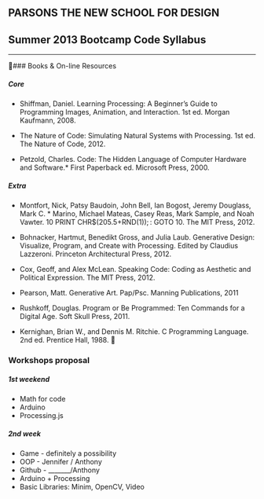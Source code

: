 ## PARSONS THE NEW SCHOOL FOR DESIGN
## Summer 2013 Bootcamp Code Syllabus
-------------------------------------------------------------------
### Books & On-line Resources


##### Core
* Shiffman, Daniel. Learning Processing: A Beginner’s Guide to Programming Images, Animation, and Interaction. 1st ed. Morgan Kaufmann, 2008.

* The Nature of Code: Simulating Natural Systems with Processing. 1st ed. The Nature of Code, 2012.

* Petzold, Charles. Code: The Hidden Language of Computer Hardware and Software.*  First Paperback ed. Microsoft Press, 2000.

##### Extra

* Montfort, Nick, Patsy Baudoin, John Bell, Ian Bogost, Jeremy Douglass, Mark C. * Marino, Michael Mateas, Casey Reas, Mark Sample, and Noah Vawter. 10 PRINT CHR$(205.5+RND(1)); : GOTO 10. The MIT Press, 2012.

* Bohnacker, Hartmut, Benedikt Gross, and Julia Laub. Generative Design: Visualize, Program, and Create with Processing. Edited by Claudius Lazzeroni. Princeton Architectural Press, 2012.

* Cox, Geoff, and Alex McLean. Speaking Code: Coding as Aesthetic and Political Expression. The MIT Press, 2012.

* Pearson, Matt. Generative Art. Pap/Psc. Manning Publications, 2011

* Rushkoff, Douglas. Program or Be Programmed: Ten Commands for a Digital Age. Soft Skull Press, 2011.

* Kernighan, Brian W., and Dennis M. Ritchie. C Programming Language. 2nd ed. Prentice Hall, 1988.

### Workshops proposal

##### 1st weekend
- Math for code 
- Arduino
- Processing.js

##### 2nd week
- Game - definitely a possibility
- OOP - Jennifer / Anthony
- Github - _______/Anthony
- Arduino + Processing
- Basic Libraries: Minim, OpenCV, Video